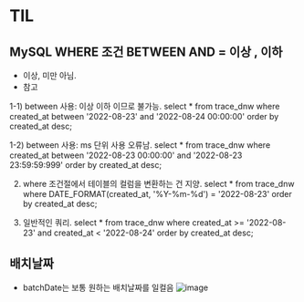 # TIL

## MySQL WHERE 조건 BETWEEN AND = 이상 , 이하
- 이상, 미만 아님.
- 참고

1-1) between 사용: 이상 이하 이므로 불가능.
select * from trace_dnw where created_at between '2022-08-23' and '2022-08-24 00:00:00' order by created_at desc;

1-2) between 사용: ms 단위 사용 오류남.
select * from trace_dnw where created_at between '2022-08-23 00:00:00' and '2022-08-23 23:59:59:999' order by created_at desc;

2) where 조건절에서 테이블의 컬럼을 변환하는 건 지양. 
select * from trace_dnw where DATE_FORMAT(created_at, '%Y-%m-%d') = '2022-08-23' order by created_at desc;

3) 일반적인 쿼리.
select * from trace_dnw where created_at >= '2022-08-23' and created_at < '2022-08-24' order by created_at desc;


## 배치날짜
- batchDate는 보통 원하는 배치날짜를 일컬음
![image](https://user-images.githubusercontent.com/104426801/186410796-24fe1b16-1e5f-4bf8-a281-ef7767110b8d.png)

